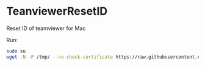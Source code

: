 # TeanviewerResetID
Reset ID of teamviewer for Mac
   
Run:
   
```bash
sudo su
wget -N -P /tmp/ --no-check-certificate https://raw.githubusercontent.com/smarterq/TeanViewerResetID/master/TeamViewerResetID.sh && cd /tmp/ && bash TeamViewerID.sh 
```
